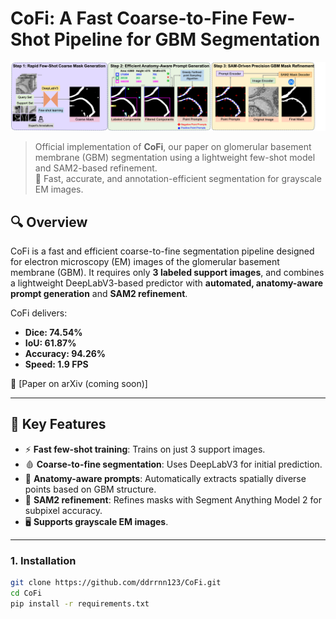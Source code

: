 # CoFi: A Fast Coarse-to-Fine Few-Shot Pipeline for GBM Segmentation

![workflow](Figure/architecture.png)

> Official implementation of **CoFi**, our paper on glomerular basement membrane (GBM) segmentation using a lightweight few-shot model and SAM2-based refinement.  
> 🔬 Fast, accurate, and annotation-efficient segmentation for grayscale EM images.

## 🔍 Overview

CoFi is a fast and efficient coarse-to-fine segmentation pipeline designed for electron microscopy (EM) images of the glomerular basement membrane (GBM). It requires only **3 labeled support images**, and combines a lightweight DeepLabV3-based predictor with **automated, anatomy-aware prompt generation** and **SAM2 refinement**.

CoFi delivers:
- **Dice: 74.54%**
- **IoU: 61.87%**
- **Accuracy: 94.26%**
- **Speed: 1.9 FPS**

📄 [Paper on arXiv (coming soon)]

---

## 🧠 Key Features

- ⚡ **Fast few-shot training**: Trains on just 3 support images.
- 🩸 **Coarse-to-fine segmentation**: Uses DeepLabV3 for initial prediction.
- 🧬 **Anatomy-aware prompts**: Automatically extracts spatially diverse points based on GBM structure.
- 🎯 **SAM2 refinement**: Refines masks with Segment Anything Model 2 for subpixel accuracy.
- 🖥️ **Supports grayscale EM images**.

---

### 1. Installation
```bash
git clone https://github.com/ddrrnn123/CoFi.git
cd CoFi
pip install -r requirements.txt
